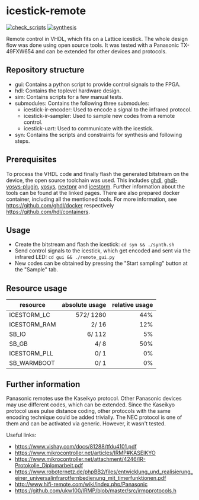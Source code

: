 # icestick-remote

[![check_scripts](https://github.com/marph91/icestick-remote/workflows/check_scripts/badge.svg)](https://github.com/marph91/icestick-remote/actions?query=workflow%3Acheck_scripts)
[![synthesis](https://github.com/marph91/icestick-remote/workflows/hdl_synthesis/badge.svg)](https://github.com/marph91/icestick-remote/actions?query=workflow%3Ahdl_synthesis)

Remote control in VHDL, which fits on a Lattice icestick. The whole design flow was done using open source tools. It was tested with a Panasonic TX-49FXW654 and can be extended for other devices and protocols.

## Repository structure

- gui: Contains a python script to provide control signals to the FPGA.
- hdl: Contains the toplevel hardware design.
- sim: Contains scripts for a few manual tests.
- submodules: Contains the following three submodules:
  - icestick-ir-encoder: Used to encode a signal to the infrared protocol.
  - icestick-ir-sampler: Used to sample new codes from a remote control.
  - icestick-uart: Used to communicate with the icestick.
- syn: Contains the scripts and constraints for synthesis and following steps.

## Prerequisites

To process the VHDL code and finally flash the generated bitstream on the device, the open source toolchain was used. This includes [ghdl](https://github.com/ghdl/ghdl), [ghdl-yosys-plugin](https://github.com/ghdl/ghdl-yosys-plugin), [yosys](https://github.com/YosysHQ/yosys), [nextpnr](https://github.com/YosysHQ/nextpnr) and [icestorm](https://github.com/cliffordwolf/icestorm). Further information about the tools can be found at the linked pages.
There are also prepared docker container, including all the mentioned tools. For more information, see <https://github.com/ghdl/docker> respectively <https://github.com/hdl/containers>.

## Usage

- Create the bitstream and flash the icestick: `cd syn && ./synth.sh`
- Send control signals to the icestick, which get encoded and sent via the infrared LED: `cd gui && ./remote_gui.py`
- New codes can be obtained by pressing the "Start sampling" button at the "Sample" tab.

## Resource usage

resource | absolute usage | relative usage
-------------|----------:|---:
ICESTORM_LC  | 572/ 1280 | 44%
ICESTORM_RAM |   2/   16 | 12%
SB_IO        |   6/  112 |  5%
SB_GB        |   4/    8 | 50%
ICESTORM_PLL |   0/    1 |  0%
SB_WARMBOOT  |   0/    1 |  0%

## Further information

Panasonic remotes use the Kaseikyo protocol. Other Panasonic devices may use different codes, which can be extended. Since the Kaseikyo protocol uses pulse distance coding, other protocols with the same encoding technique could be added trivially. The NEC protocol is one of them and can be activated via generic. However, it wasn't tested.

Useful links:

- <https://www.vishay.com/docs/81288/tfdu4101.pdf>
- <https://www.mikrocontroller.net/articles/IRMP#KASEIKYO>
- <https://www.mikrocontroller.net/attachment/4246/IR-Protokolle_Diplomarbeit.pdf>
- <https://www.roboternetz.de/phpBB2/files/entwicklung_und_realisierung_einer_universalinfrarotfernbedienung_mit_timerfunktionen.pdf>
- <http://www.hifi-remote.com/wiki/index.php/Panasonic>
- <https://github.com/ukw100/IRMP/blob/master/src/irmpprotocols.h>
